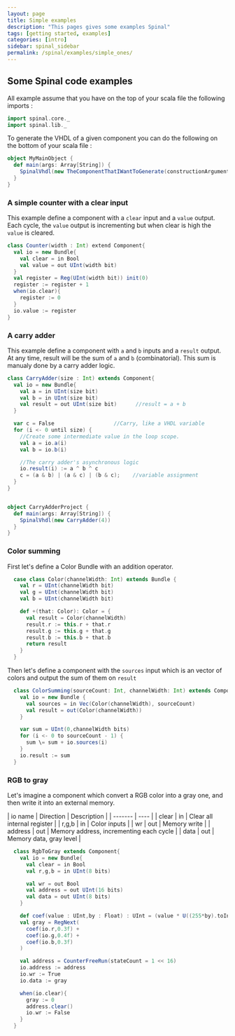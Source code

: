 ```yaml
---
layout: page
title: Simple examples
description: "This pages gives some examples Spinal"
tags: [getting started, examples]
categories: [intro]
sidebar: spinal_sidebar
permalink: /spinal/examples/simple_ones/
---
```


## Some Spinal code examples

All example assume that you have on the top of your scala file the following imports :

```scala
import spinal.core._
import spinal.lib._
```

To generate the VHDL of a given component you can do the following on the bottom of your scala file :

```scala
object MyMainObject {
  def main(args: Array[String]) {
    SpinalVhdl(new TheComponentThatIWantToGenerate(constructionArguments))
  }
}
```

### A simple counter with a clear input
This example define a component with a `clear` input and a `value` output.
Each cycle, the `value` output is incrementing but when clear is high the `value` is cleared.

```scala
class Counter(width : Int) extend Component{
  val io = new Bundle{
    val clear = in Bool
    val value = out UInt(width bit)
  }
  val register = Reg(UInt(width bit)) init(0)
  register := register + 1
  when(io.clear){
    register := 0
  }
  io.value := register
}
```

### A carry adder
This example define a component with `a` and `b` inputs and a `result` output.
At any time, result will be the sum of `a` and `b` (combinatorial).
This sum is manualy done by a carry adder logic.

```scala
class CarryAdder(size : Int) extends Component{
  val io = new Bundle{
    val a = in UInt(size bit)
    val b = in UInt(size bit)
    val result = out UInt(size bit)      //result = a + b
  }

  var c = False                   //Carry, like a VHDL variable
  for (i <- 0 until size) {
    //Create some intermediate value in the loop scope.
    val a = io.a(i)
    val b = io.b(i)

    //The carry adder's asynchronous logic
    io.result(i) := a ^ b ^ c
    c = (a & b) | (a & c) | (b & c);    //variable assignment
  }
}


object CarryAdderProject {
  def main(args: Array[String]) {
    SpinalVhdl(new CarryAdder(4))
  }
}
```


### Color summing

First let's define a Color Bundle with an addition operator.

```scala
  case class Color(channelWidth: Int) extends Bundle {
    val r = UInt(channelWidth bit)
    val g = UInt(channelWidth bit)
    val b = UInt(channelWidth bit)

    def +(that: Color): Color = {
      val result = Color(channelWidth)
      result.r := this.r + that.r
      result.g := this.g + that.g
      result.b := this.b + that.b
      return result
    }
  }
```

Then let's define a component with the `sources` input which is an vector of colors and output the sum of them on `result`

```scala
  class ColorSumming(sourceCount: Int, channelWidth: Int) extends Component {
    val io = new Bundle {
      val sources = in Vec(Color(channelWidth), sourceCount)
      val result = out(Color(channelWidth))
    }

    var sum = UInt(0,channelWidth bits)
    for (i <- 0 to sourceCount - 1) {
      sum \= sum + io.sources(i)
    }
    io.result := sum
  }

```

### RGB to gray

Let's imagine a component which convert a RGB color into a gray one, and then write it into an external memory.

| io name  | Direction | Description |
| ------- | ---- |
| clear | in | Clear all internal register |
| r,g,b | in | Color inputs |
| wr | out | Memory write |
| address | out | Memory address, incrementing each cycle |
| data | out | Memory data, gray level |


```scala
  class RgbToGray extends Component{
    val io = new Bundle{
      val clear = in Bool
      val r,g,b = in UInt(8 bits)

      val wr = out Bool
      val address = out UInt(16 bits)
      val data = out UInt(8 bits)
    }

    def coef(value : UInt,by : Float) : UInt = (value * U((255*by).toInt,8 bits) >> 8)
    val gray = RegNext(
      coef(io.r,0.3f) +
      coef(io.g,0.4f) +
      coef(io.b,0.3f)
    )

    val address = CounterFreeRun(stateCount = 1 << 16)
    io.address := address
    io.wr := True
    io.data := gray

    when(io.clear){
      gray := 0
      address.clear()
      io.wr := False
    }
  }

```
